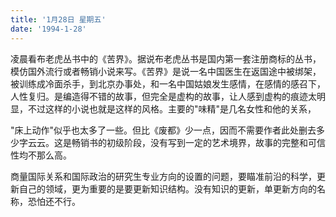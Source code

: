 ```yaml
---
title: '1月28日 星期五'
date: '1994-1-28'
---
```

凌晨看布老虎丛书中的《苦界》。据说布老虎丛书是国内第一套注册商标的丛书，模仿国外流行或者畅销小说来写。《苦界》是说一名中国医生在返国途中被绑架，被训练成冷面杀手，到北京办事处，和一名中国姑娘发生感情，在感情的感召下，人性复归。是编造得不错的故事，但完全是虚构的故事，让人感到虚构的痕迹太明显，不过这样的小说也就是这样的风格。主要的"味精"是几名女性和他的关系，

"床上动作"似乎也太多了一些。但比《废都》少一点，因而不需要作者此处删去多少字云云。这是畅销书的初级阶段，没有写到一定的艺术境界，故事的完整和可信性均不那么高。

商量国际关系和国际政治的研究生专业方向的设置的问题，要瞄准前沿的科学，更新自己的领域，更为重要的是要更新知识结构。没有知识的更新，单更新方向的名称，恐怕还不行。